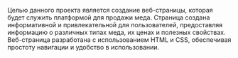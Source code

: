 Целью данного проекта является создание веб-страницы, которая будет служить платформой для продажи меда. Страница создана информативной и привлекательной для пользователей, предоставляя информацию о различных типах меда, их ценах и полезных свойствах. Веб-страница разработана с использованием HTML и CSS, обеспечивая простоту навигации и удобство в использовании.
